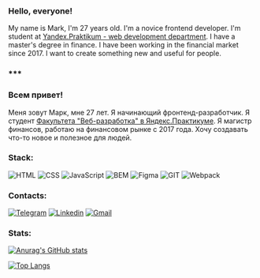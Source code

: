 ### Hello, everyone!
My name is Mark, I'm 27 years old.
I'm a novice frontend developer.
I'm student at [Yandex.Praktikum - web development department](https://practicum.yandex.ru/web/). 
I have a master's degree in finance. I have been working in the financial market since 2017.
I want to create something new and useful for people.

### ***

### Всем привет!
Меня зовут Марк, мне 27 лет.
Я начинающий фронтенд-разработчик.
Я студент [Факультета "Веб-разработка" в Яндекс.Практикуме](https://practicum.yandex.ru/web/).
Я магистр финансов, работаю на финансовом рынке с 2017 года.
Хочу создавать что-то новое и полезное для людей.

### Stack:
![HTML](https://img.shields.io/badge/-HTML-7496e0?style=for-the-badge&logo=html5&logoColor=000)
![CSS](https://img.shields.io/badge/-CSS-22e9a9?style=for-the-badge&logo=css3&logoColor=000)
![JavaScript](https://img.shields.io/badge/-JavaScript-7496e0?style=for-the-badge&logo=javascript&logoColor=000)
![BEM](https://img.shields.io/badge/-BEM-22e9a9?style=for-the-badge&logo=bem&logoColor=000)
![Figma](https://img.shields.io/badge/-FIGMA-7496e0?style=for-the-badge&logo=figma&logoColor=000)
![GIT](https://img.shields.io/badge/-GIT-22e9a9?style=for-the-badge&logo=git&logoColor=000)
![Webpack](https://img.shields.io/badge/-WEBPACK-7496e0?style=for-the-badge&logo=webpack&logoColor=000)

### Contacts:
[![Telegram](https://img.shields.io/badge/-@mdnbit-2CA5E0?style=for-the-badge&logo=telegram&logoColor=white&link=https://t.me/mdnbit)](https://t.me/mdnbit)
[![Linkedin](https://img.shields.io/badge/-LinkedIn-0078b6?style=for-the-badge&logo=linkedin&link=https://www.linkedin.com/in/mark-g-front/)](https://www.linkedin.com/in/mark-g-front/)
[![Gmail](https://img.shields.io/badge/-cosmomrak@gmail.com-ffffff?style=for-the-badge&logo=gmail&link=mailto:cosmomrak@gmail.com)](mailto:cosmomrak@gmail.com)


### Stats:
[![Anurag's GitHub stats](https://github-readme-stats-78i8.vercel.app/api?username=cosmopolityan&count_private=true&show_icons=true&theme=blueberry)](https://github.com/anuraghazra/github-readme-stats)

[![Top Langs](https://github-readme-stats-78i8.vercel.app/api/top-langs/?username=cosmopolityan&layout=compact&show_icons=true&theme=blueberry)](https://github.com/anuraghazra/github-readme-stats)
<!--
![](https://komarev.com/ghpvc/?username=cosmopolityan&color=7496e0)
-->
